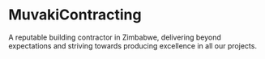 # MuvakiContracting
A reputable building contractor in Zimbabwe, delivering beyond expectations and striving towards producing excellence in all our projects. 
